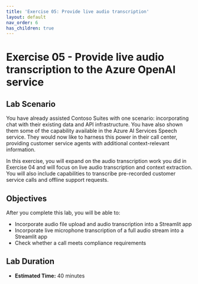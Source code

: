```yaml
---
title: 'Exercise 05: Provide live audio transcription'
layout: default
nav_order: 6
has_children: true
---
```


# Exercise 05 - Provide live audio transcription to the Azure OpenAI service

## Lab Scenario

You have already assisted Contoso Suites with one scenario: incorporating chat with their existing data and API infrastructure. You have also shown them some of the capability available in the Azure AI Services Speech service. They would now like to harness this power in their call center, providing customer service agents with additional context-relevant information.

In this exercise, you will expand on the audio transcription work you did in Exercise 04 and will focus on live audio transcription and context extraction. You will also include capabilities to transcribe pre-recorded customer service calls and offline support requests.

## Objectives

After you complete this lab, you will be able to:

* Incorporate audio file upload and audio transcription into a Streamlit app
* Incorporate live microphone transcription of a full audio stream into a Streamlit app
* Check whether a call meets compliance requirements

## Lab Duration

* **Estimated Time:** 40 minutes
